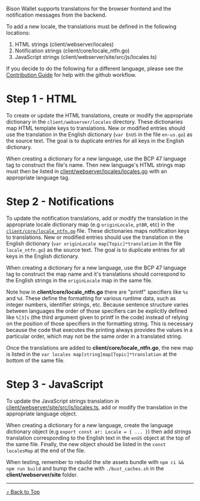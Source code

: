 <a id="top"/>

Bison Wallet supports translations for the browser frontend and the notification messages from the backend.

To add a new locale, the translations must be defined in the following locations:

1. HTML strings (client/webserver/locales)
2. Notification strings (client/core/locale_ntfn.go)
3. JavaScript strings (client/webserver/site/src/js/locales.ts)

If you decide to do the following for a different language, please see the [Contribution Guide](https://github.com/decred/dcrdex/wiki/Contribution-Guide) for help with the github workflow.

# Step 1 - HTML

To create or update the HTML translations, create or modify the appropriate dictionary
in the `client/webserver/locales` directory. These dictionaries map HTML template
keys to translations. New or modified entries should use the translation in the English
dictionary (`var EnUS` in the file `en-us.go`) as the source text. The goal is to duplicate
entries for all keys in the English dictionary.

When creating a dictionary for a new language, use the BCP 47 language tag to construct
the file's name. Then new language's HTML strings map must then be listed in [client/webserver/locales/locales.go](https://github.com/decred/dcrdex/blob/master/client/webserver/locales/locales.go) with an appropriate language tag.

# Step 2 - Notifications

To update the notification translations, add or modify the translation in the appropriate locale dictionary map (e.g `originLocale`, `ptBR`, etc) in the [`client/core/locale_ntfn.go`](https://github.com/decred/dcrdex/blob/master/client/core/locale_ntfn.go) file. These dictionaries maps notification keys to translations. New or modified entries should use the translation in the English dictionary (`var originLocale map[Topic]*translation` in the file `locale_ntfn.go`) as the source text. The goal is to duplicate entries for all keys in the English dictionary.

When creating a dictionary for a new language, use the BCP 47 language tag to construct the map name and it's translations should correspond to the English strings in the `originLocale` map in the same file.

Note how in **client/core/locale_ntfn.go** there are "printf" specifiers like `%s` and `%d`.  These define the formatting for various runtime data, such as integer numbers, identifier strings, etc.  Because sentence structure varies between languages the order of those specifiers can be explicitly defined like `%[3]s` (the third argument given to printf in the code) instead of relying on the position of those specifiers in the formatting string.  This is necessary because the code that executes the printing always provides the values in a particular order, which may not be the same order in a translated string.

Once the translations are added to **client/core/locale_ntfn.go**, the new map is listed in the `var locales map[string]map[Topic]*translation` at the bottom of the same file.

# Step 3 - JavaScript

To update the JavaScript strings translation in [client/webserver/site/src/js/locales.ts](https://github.com/decred/dcrdex/blob/master/client/webserver/site/src/js/locales.ts), add or modify the translation in the appropriate language object.

When creating a dictionary for a new language, create the language dictionary object (e.g `export const ar: Locale = { ... }`) then add strings translation corresponding to the English text in the `enUS` object at the top of the same file.  Finally, the new object should be listed in the `const localesMap` at the end of the file.

When testing, remember to rebuild the site assets bundle with `npm ci && npm run build` and bump the cache with `./bust_caches.sh` in the **client/webserver/site** folder.

---

[⤴ Back to Top](#top)
